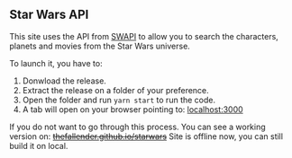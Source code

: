 ## Star Wars API

This site uses the API from [SWAPI](https://swapi.dev/) to allow you to search the characters, planets and movies from the Star Wars universe.

To launch it, you have to:
1. Donwload the release.
2. Extract the release on a folder of your preference.
3. Open the folder and run `yarn start` to run the code.
4. A tab will open on your browser pointing to: [localhost:3000](http://localhost:3000)

If you do not want to go through this process. You can see a working version on:
[~~thefallender.github.io/starwars~~](https://thefallender.github.io/starwars) Site is offline now, you can still build it on local.
